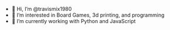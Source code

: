 - 👋 Hi, I’m @travismix1980
- 👀 I’m interested in Board Games, 3d printing, and programming
- 🌱 I’m currently working with Python and JavaScript

<!---
travismix1980/travismix1980 is a ✨ special ✨ repository because its `README.md` (this file) appears on your GitHub profile.
You can click the Preview link to take a look at your changes.
--->
